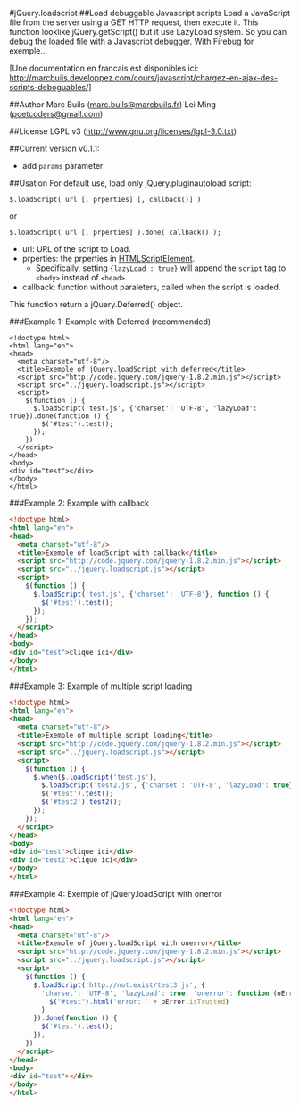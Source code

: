 #jQuery.loadscript
##Load debuggable Javascript scripts
Load a JavaScript file from the server using a GET HTTP request, then execute it. 
This function looklike jQuery.getScript() but it use LazyLoad system. So you can debug the loaded file with a Javascript debugger. 
With Firebug for exemple...


[Une documentation en francais est disponibles ici: http://marcbuils.developpez.com/cours/javascript/chargez-en-ajax-des-scripts-deboguables/]


##Author
Marc Buils (marc.buils@marcbuils.fr)
Lei Ming (poetcoders@gmail.com)

##License
LGPL v3 (http://www.gnu.org/licenses/lgpl-3.0.txt)

##Current version
v0.1.1: 
 * add `params` parameter

##Usation
For default use, load only jQuery.pluginautoload script:
```
$.loadScript( url [, prperties] [, callback()] )  
```
or
```
$.loadScript( url [, prperties] ).done( callback() );  
```

- url: URL of the script to Load.
- prperties: the prperties in [HTMLScriptElement](https://developer.mozilla.org/en-US/docs/Web/API/HTMLScriptElement).
	- Specifically, setting `{lazyLoad : true}` will append the `script` tag to `<body>` instead of `<head>`.
- callback: function without paraleters, called when the script is loaded.

This function return a jQuery.Deferred() object.

###Example 1: Example with Deferred (recommended)
```
<!doctype html>
<html lang="en">
<head>
  <meta charset="utf-8"/>
  <title>Exemple of jQuery.loadScript with deferred</title>
  <script src="http://code.jquery.com/jquery-1.8.2.min.js"></script>
  <script src="../jquery.loadscript.js"></script>
  <script>
    $(function () {
      $.loadScript('test.js', {'charset': 'UTF-8', 'lazyLoad': true}).done(function () {
        $('#test').test();
      });
    })
  </script>
</head>
<body>
<div id="test"></div>
</body>
</html>
```

###Example 2: Example with callback

```html
<!doctype html>
<html lang="en">
<head>
  <meta charset="utf-8"/>
  <title>Exemple of loadScript with callback</title>
  <script src="http://code.jquery.com/jquery-1.8.2.min.js"></script>
  <script src="../jquery.loadscript.js"></script>
  <script>
    $(function () {
      $.loadScript('test.js', {'charset': 'UTF-8'}, function () {
        $('#test').test();
      });
    });
  </script>
</head>
<body>
<div id="test">clique ici</div>
</body>
</html>
```

###Example 3: Example of multiple script loading

```html
<!doctype html>
<html lang="en">
<head>
  <meta charset="utf-8"/>
  <title>Exemple of multiple script loading</title>
  <script src="http://code.jquery.com/jquery-1.8.2.min.js"></script>
  <script src="../jquery.loadscript.js"></script>
  <script>
    $(function () {
      $.when($.loadScript('test.js'),
        $.loadScript('test2.js', {'charset': 'UTF-8', 'lazyLoad': true})).done(function () {
        $('#test').test();
        $('#test2').test2();
      });
    });
  </script>
</head>
<body>
<div id="test">clique ici</div>
<div id="test2">clique ici</div>
</body>
</html>
```

###Example 4: Exemple of jQuery.loadScript with onerror

```html
<!doctype html>
<html lang="en">
<head>
  <meta charset="utf-8"/>
  <title>Exemple of jQuery.loadScript with onerror</title>
  <script src="http://code.jquery.com/jquery-1.8.2.min.js"></script>
  <script src="../jquery.loadscript.js"></script>
  <script>
    $(function () {
      $.loadScript('http://not.exist/test3.js', {
        'charset': 'UTF-8', 'lazyLoad': true, 'onerror': function (oError) {
          $("#test").html('error: ' + oError.isTrusted)
        }
      }).done(function () {
        $('#test').test();
      });
    })
  </script>
</head>
<body>
<div id="test"></div>
</body>
</html>
```
